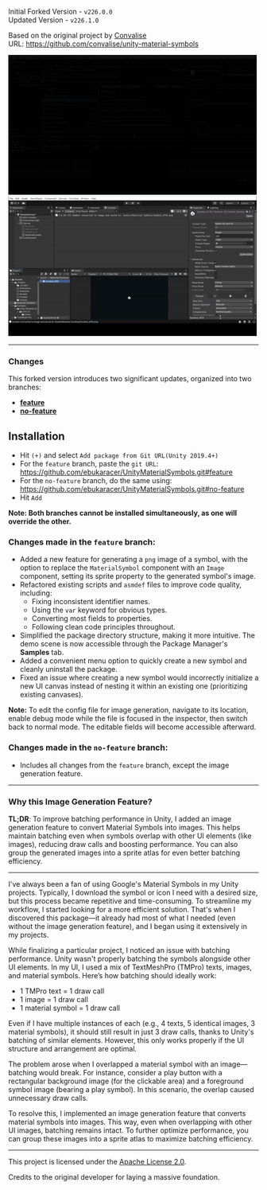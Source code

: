 Initial Forked Version -  `v226.0.0`\
Updated Version - `v226.1.0`

Based on the original project by [Convalise](https://github.com/convalise)\
URL: https://github.com/convalise/unity-material-symbols

![gif1](https://raw.githubusercontent.com/ebukaracer/ebukaracer/unlisted/UnityMaterialSymbols-Images/Preview1.gif) ![gif2](https://raw.githubusercontent.com/ebukaracer/ebukaracer/unlisted/UnityMaterialSymbols-Images/Preview2.gif) 

---
### Changes
This forked version introduces two significant updates, organized into two branches:

- **[feature]( https://github.com/ebukaracer/UnityMaterialSymbols/tree/feature)**
- **[no-feature]( https://github.com/ebukaracer/UnityMaterialSymbols.git/tree/no-feature)**

## Installation
- Hit `(+)` and select `Add package from Git URL(Unity 2019.4+)` 
- For the `feature` branch, paste the `git URL`: https://github.com/ebukaracer/UnityMaterialSymbols.git#feature
- For the `no-feature` branch, do the same using:  https://github.com/ebukaracer/UnityMaterialSymbols.git#no-feature
- Hit `Add`

**Note: Both branches cannot be installed simultaneously, as one will override the other.**
### Changes made in the `feature` branch:

- Added a new feature for generating a `png` image of a symbol, with the option to replace the `MaterialSymbol` component with an `Image` component, setting its sprite property to the generated symbol's image.
- Refactored existing scripts and `asmdef` files to improve code quality, including:
    - Fixing inconsistent identifier names.
    - Using the `var` keyword for obvious types.
    - Converting most fields to properties.
    - Following clean code principles throughout.
- Simplified the package directory structure, making it more intuitive. The demo scene is now accessible through the Package Manager's **Samples** tab.
- Added a convenient menu option to quickly create a new symbol and cleanly uninstall the package.
- Fixed an issue where creating a new symbol would incorrectly initialize a new UI canvas instead of nesting it within an existing one (prioritizing existing canvases).

**Note:** To edit the config file for image generation, navigate to its location, enable debug mode while the file is focused in the inspector, then switch back to normal mode. The editable fields will become accessible afterward.

### Changes made in the `no-feature` branch:

- Includes all changes from the `feature` branch, except the image generation feature.

---

### Why this Image Generation Feature?

**TL;DR**:
To improve batching performance in Unity, I added an image generation feature to convert Material Symbols into images. This helps maintain batching even when symbols overlap with other UI elements (like images), reducing draw calls and boosting performance. You can also group the generated images into a sprite atlas for even better batching efficiency.

---

I've always been a fan of using Google's Material Symbols in my Unity projects. Typically, I download the symbol or icon I need with a desired size, but this process became repetitive and time-consuming. To streamline my workflow, I started looking for a more efficient solution. That's when I discovered this package—it already had most of what I needed (even without the image generation feature), and I began using it extensively in my projects.

While finalizing a particular project, I noticed an issue with batching performance. Unity wasn't properly batching the symbols alongside other UI elements. In my UI, I used a mix of TextMeshPro (TMPro) texts, images, and material symbols. Here’s how batching should ideally work:

- 1 TMPro text = 1 draw call
- 1 image = 1 draw call
- 1 material symbol = 1 draw call

Even if I have multiple instances of each (e.g., 4 texts, 5 identical images, 3 material symbols), it should still result in just 3 draw calls, thanks to Unity's batching of similar elements. However, this only works properly if the UI structure and arrangement are optimal.

The problem arose when I overlapped a material symbol with an image—batching would break. For instance, consider a play button with a rectangular background image (for the clickable area) and a foreground symbol image (bearing a play symbol). In this scenario, the overlap caused unnecessary draw calls.

To resolve this, I implemented an image generation feature that converts material symbols into images. This way, even when overlapping with other UI images, batching remains intact. To further optimize performance, you can group these images into a sprite atlas to maximize batching efficiency.

---

This project is licensed under the [Apache License 2.0]().  

Credits to the original developer for laying a massive foundation.